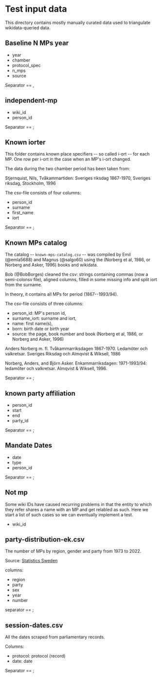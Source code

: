 # Test input data

This directory contains mostly manually curated data used to triangulate wikidata-queried data.


## Baseline N MPs year

- year
- chamber
- protocol_spec
- n_mps
- source

Separator == ,

## independent-mp

- wiki_id
- person_id

Separator == ;

## Known iorter

This folder contains known place specifiers -- so called i-ort -- for each MP. One row per i-ort in the case when an MP's i-ort changed. 

The data during the two chamber period has been taken from:

Stjernquist, Nils, Tvåkammartiden: Sveriges riksdag 1867-1970, Sveriges riksdag, Stockholm, 1996

The csv-file consists of four columns: 

- person_id
- surname
- first_name
- iort

Separator == ;



## Known MPs catalog

The catalog -- `known-mps-catalog.csv` -- was compiled by Emil (@emla5688) and Magnus (@salgo60) using the  (Norberg et al, 1986, or Norberg and Asker, 1996) books and wikidata.

Bob (@BobBorges) cleaned the csv: strings containing commas (now a semi-colonsv file), aligned columns, filled in some missing info and split iort from the surname.

In theory, it contains all MPs for period (1867--1993/94).

The csv-file consists of three columns: 
- person_id: MP's person id, 
- surname_iort: surname and iort,
- name: first name(s),
- born: birth date or birth year
- source: the page, book number and book (Norberg et al, 1986, or Norberg and Asker, 1996)

Anders Norberg m. fl. Tvåkammarriksdagen 1867-1970. Ledamöter och valkretsar. Sveriges Riksdag och Almqvist & Wiksell, 1986

Norberg, Anders, and Björn Asker. Enkammarriksdagen: 1971-1993/94: ledamöter och valkretsar. Almqvist & Wiksell, 1996.

Separator == ;

## known party affiliation

- person_id
- start
- end
- party_id

Separator == ;

## Mandate Dates

- date
- type
- person_id

Separator == ;

## Not mp

Some wiki IDs have caused recurring problems in that the entity to which they refer shares a name with an MP and get relabled as such. Here we start a list of such cases so we can eventually implement a test.

- wiki_id


## party-distribution-ek.csv

The number of MPs by region, gender and party from 1973 to 2022.

Source: [Statistics Sweden](https://raw.githubusercontent.com/swerik-project/the-swedish-parliament-corpus/refs/heads/references/references/bibtex/statisticsSweden2025partyDistr.bib)


columns:

- region
- party
- sex
- year
- number

separator == ;


## session-dates.csv

All the dates scraped from parliamentary records.

Columns:
- protocol: protocol (record)
- date: date

Separator == ;

